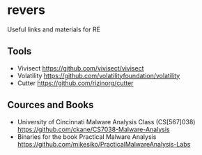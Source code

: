 # revers
Useful links and materials for RE

## Tools
- Vivisect https://github.com/vivisect/vivisect
- Volatility https://github.com/volatilityfoundation/volatility
- Cutter https://github.com/rizinorg/cutter

## Cources and Books
- University of Cincinnati Malware Analysis Class (CS[567]038) https://github.com/ckane/CS7038-Malware-Analysis
- Binaries for the book Practical Malware Analysis https://github.com/mikesiko/PracticalMalwareAnalysis-Labs
